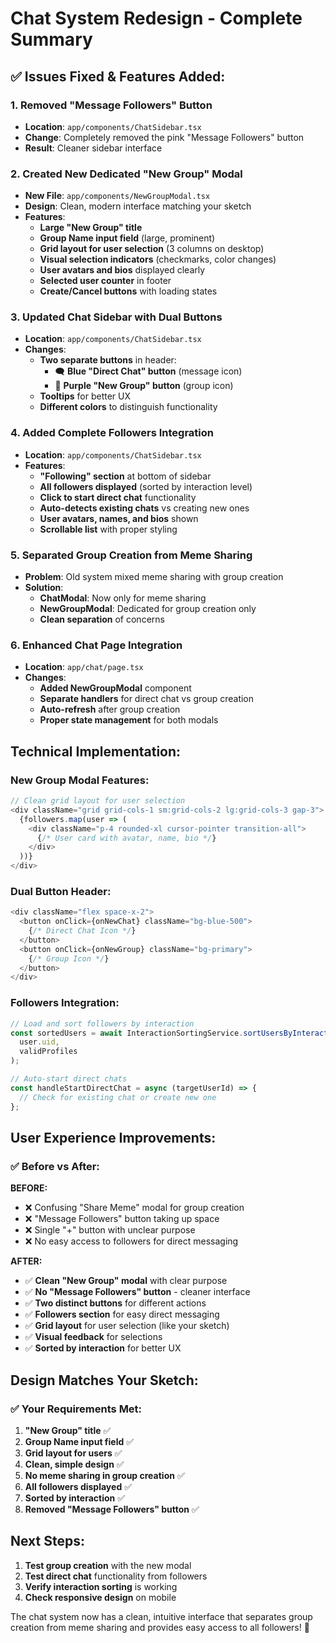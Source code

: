 # Chat System Redesign - Complete Summary

## ✅ **Issues Fixed & Features Added:**

### **1. Removed "Message Followers" Button**
- **Location**: `app/components/ChatSidebar.tsx`
- **Change**: Completely removed the pink "Message Followers" button
- **Result**: Cleaner sidebar interface

### **2. Created New Dedicated "New Group" Modal**
- **New File**: `app/components/NewGroupModal.tsx`
- **Design**: Clean, modern interface matching your sketch
- **Features**:
  - **Large "New Group" title**
  - **Group Name input field** (large, prominent)
  - **Grid layout for user selection** (3 columns on desktop)
  - **Visual selection indicators** (checkmarks, color changes)
  - **User avatars and bios** displayed clearly
  - **Selected user counter** in footer
  - **Create/Cancel buttons** with loading states

### **3. Updated Chat Sidebar with Dual Buttons**
- **Location**: `app/components/ChatSidebar.tsx`
- **Changes**:
  - **Two separate buttons** in header:
    - 🗨️ **Blue "Direct Chat" button** (message icon)
    - 👥 **Purple "New Group" button** (group icon)
  - **Tooltips** for better UX
  - **Different colors** to distinguish functionality

### **4. Added Complete Followers Integration**
- **Location**: `app/components/ChatSidebar.tsx`
- **Features**:
  - **"Following" section** at bottom of sidebar
  - **All followers displayed** (sorted by interaction level)
  - **Click to start direct chat** functionality
  - **Auto-detects existing chats** vs creating new ones
  - **User avatars, names, and bios** shown
  - **Scrollable list** with proper styling

### **5. Separated Group Creation from Meme Sharing**
- **Problem**: Old system mixed meme sharing with group creation
- **Solution**: 
  - **ChatModal**: Now only for meme sharing
  - **NewGroupModal**: Dedicated for group creation only
  - **Clean separation** of concerns

### **6. Enhanced Chat Page Integration**
- **Location**: `app/chat/page.tsx`
- **Changes**:
  - **Added NewGroupModal** component
  - **Separate handlers** for direct chat vs group creation
  - **Auto-refresh** after group creation
  - **Proper state management** for both modals

## **Technical Implementation:**

### **New Group Modal Features:**
```javascript
// Clean grid layout for user selection
<div className="grid grid-cols-1 sm:grid-cols-2 lg:grid-cols-3 gap-3">
  {followers.map(user => (
    <div className="p-4 rounded-xl cursor-pointer transition-all">
      {/* User card with avatar, name, bio */}
    </div>
  ))}
</div>
```

### **Dual Button Header:**
```javascript
<div className="flex space-x-2">
  <button onClick={onNewChat} className="bg-blue-500">
    {/* Direct Chat Icon */}
  </button>
  <button onClick={onNewGroup} className="bg-primary">
    {/* Group Icon */}
  </button>
</div>
```

### **Followers Integration:**
```javascript
// Load and sort followers by interaction
const sortedUsers = await InteractionSortingService.sortUsersByInteraction(
  user.uid, 
  validProfiles
);

// Auto-start direct chats
const handleStartDirectChat = async (targetUserId) => {
  // Check for existing chat or create new one
};
```

## **User Experience Improvements:**

### **✅ Before vs After:**

**BEFORE:**
- ❌ Confusing "Share Meme" modal for group creation
- ❌ "Message Followers" button taking up space
- ❌ Single "+" button with unclear purpose
- ❌ No easy access to followers for direct messaging

**AFTER:**
- ✅ **Clean "New Group" modal** with clear purpose
- ✅ **No "Message Followers" button** - cleaner interface
- ✅ **Two distinct buttons** for different actions
- ✅ **Followers section** for easy direct messaging
- ✅ **Grid layout** for user selection (like your sketch)
- ✅ **Visual feedback** for selections
- ✅ **Sorted by interaction** for better UX

## **Design Matches Your Sketch:**

### **✅ Your Requirements Met:**
1. **"New Group" title** ✅
2. **Group Name input field** ✅
3. **Grid layout for users** ✅
4. **Clean, simple design** ✅
5. **No meme sharing in group creation** ✅
6. **All followers displayed** ✅
7. **Sorted by interaction** ✅
8. **Removed "Message Followers" button** ✅

## **Next Steps:**
1. **Test group creation** with the new modal
2. **Test direct chat** functionality from followers
3. **Verify interaction sorting** is working
4. **Check responsive design** on mobile

The chat system now has a clean, intuitive interface that separates group creation from meme sharing and provides easy access to all followers! 🎉
